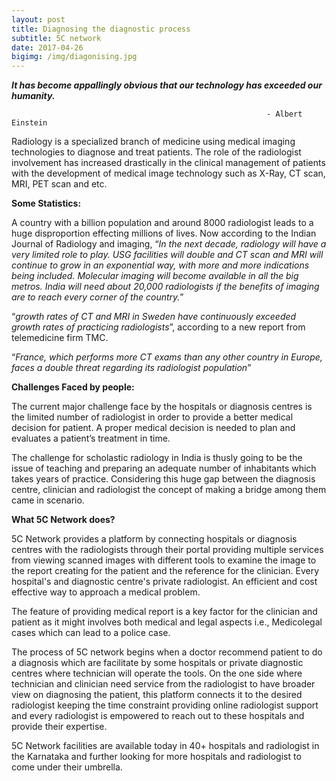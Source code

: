 ```yaml
---
layout: post
title: Diagnosing the diagnostic process
subtitle: 5C network 
date: 2017-04-26 
bigimg: /img/diagonising.jpg
---
```

**_It has become appallingly obvious that our technology has exceeded our humanity._**

                                                             - Albert Einstein

Radiology is a specialized branch of medicine using medical imaging technologies to diagnose and treat patients. The role of the radiologist involvement has increased drastically in the clinical management of patients with the development of medical image technology such as X-Ray, CT scan, MRI, PET scan and etc.

**Some Statistics:** 

 A country with a billion population and around 8000 radiologist leads to a huge disproportion effecting millions of lives. Now according to the Indian Journal of Radiology and imaging, “_In the next decade, radiology will have a very limited role to play. USG facilities will double and CT scan and MRI will continue to grow in an exponential way, with more and more indications being included. Molecular imaging will become available in all the big metros. India will need about 20,000 radiologists if the benefits of imaging are to reach every corner of the country._”
 
“_growth rates of CT and MRI in Sweden have continuously exceeded growth rates of practicing radiologists_”, according to a new report from telemedicine firm TMC.

“_France, which performs more CT exams than any other country in Europe, faces a double threat regarding its radiologist population_”

**Challenges Faced by people:**

The current major challenge face by the hospitals or diagnosis centres is the limited number of radiologist in order to provide a better medical decision for patient. A proper medical decision is needed to plan and evaluates a patient’s treatment in time. 

The challenge for scholastic radiology in India is thusly going to be the issue of teaching and preparing an adequate number of inhabitants which takes years of practice. Considering this huge gap between the diagnosis centre, clinician and radiologist the concept of making a bridge among them came in scenario.

**What 5C Network does?** 

5C Network provides a platform by connecting hospitals or diagnosis centres with the radiologists through their portal providing multiple services from viewing scanned images with different tools to examine the image to the report creating for the patient and the reference for the clinician. Every hospital's and diagnostic centre's private radiologist. An efficient and cost effective way to approach a medical problem.

The feature of providing medical report is a key factor for the clinician and patient as it might involves both medical and legal aspects i.e., Medicolegal cases which can lead to a police case. 

The process of 5C network begins when a doctor recommend patient to do a diagnosis which are facilitate by some hospitals or private diagnostic centres where technician will operate the tools. On the one side where technician and clinician need service from the radiologist to have broader view on diagnosing the patient, this platform connects it to the desired radiologist keeping the time constraint providing online radiologist support and every radiologist is empowered to reach out to these hospitals and provide their expertise. 

5C Network facilities are available today in 40+ hospitals and radiologist in the Karnataka and further looking for more hospitals and radiologist to come under their umbrella. 


